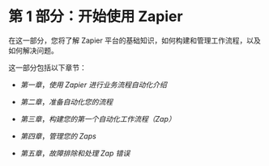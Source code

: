 # 第 1 部分：开始使用 Zapier

在这一部分，您将了解 Zapier 平台的基础知识，如何构建和管理工作流程，以及如何解决问题。

这一部分包括以下章节：

+   *第一章*，*使用 Zapier 进行业务流程自动化介绍*

+   *第二章*，*准备自动化您的流程*

+   *第三章*，*构建您的第一个自动化工作流程（Zap）*

+   *第四章*，*管理您的 Zaps*

+   *第五章*，*故障排除和处理 Zap 错误*
